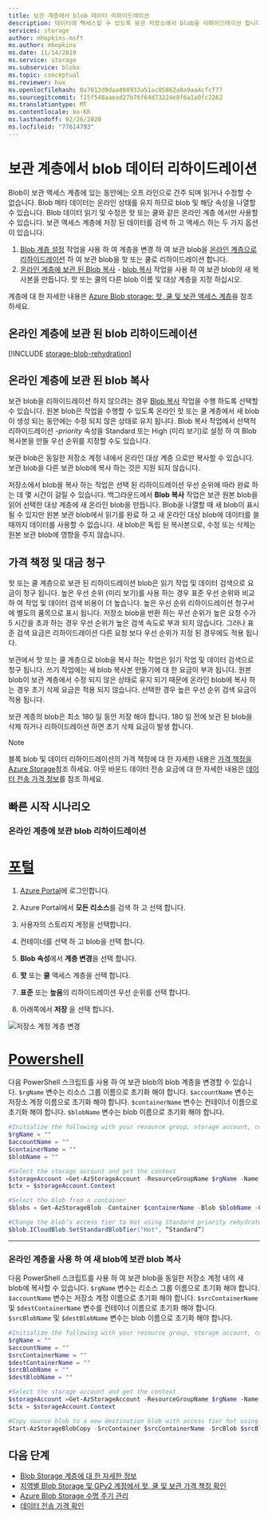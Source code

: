 ```yaml
---
title: 보관 계층에서 blob 데이터 리하이드레이션
description: 데이터에 액세스할 수 있도록 보관 저장소에서 blob을 리하이드레이션 합니다.
services: storage
author: mhopkins-msft
ms.author: mhopkins
ms.date: 11/14/2019
ms.service: storage
ms.subservice: blobs
ms.topic: conceptual
ms.reviewer: hux
ms.openlocfilehash: 0a7012d9daa808933a51ac05862a8a9aa4cfcf77
ms.sourcegitcommit: f15f548aaead27b76f64d73224e8f6a1a0fc2262
ms.translationtype: MT
ms.contentlocale: ko-KR
ms.lasthandoff: 02/26/2020
ms.locfileid: "77614793"
---
```

# <a name="rehydrate-blob-data-from-the-archive-tier"></a>보관 계층에서 blob 데이터 리하이드레이션

Blob이 보관 액세스 계층에 있는 동안에는 오프 라인으로 간주 되며 읽거나 수정할 수 없습니다. Blob 메타 데이터는 온라인 상태를 유지 하므로 blob 및 해당 속성을 나열할 수 있습니다. Blob 데이터 읽기 및 수정은 핫 또는 쿨와 같은 온라인 계층 에서만 사용할 수 있습니다. 보관 액세스 계층에 저장 된 데이터를 검색 하 고 액세스 하는 두 가지 옵션이 있습니다.

1. [Blob 계층 설정](https://docs.microsoft.com/rest/api/storageservices/set-blob-tier) 작업을 사용 하 여 계층을 변경 하 여 보관 blob을 [온라인 계층으로 리하이드레이션](#rehydrate-an-archived-blob-to-an-online-tier) 하 여 보관 blob을 핫 또는 쿨로 리하이드레이션 합니다.
2. [온라인 계층에 보관 된 Blob 복사](#copy-an-archived-blob-to-an-online-tier) - [blob 복사](https://docs.microsoft.com/rest/api/storageservices/copy-blob) 작업을 사용 하 여 보관 blob의 새 복사본을 만듭니다. 핫 또는 쿨의 다른 blob 이름 및 대상 계층을 지정 하십시오.

 계층에 대 한 자세한 내용은 [Azure Blob storage: 핫, 쿨 및 보관 액세스 계층](storage-blob-storage-tiers.md)을 참조 하세요.

## <a name="rehydrate-an-archived-blob-to-an-online-tier"></a>온라인 계층에 보관 된 blob 리하이드레이션

[!INCLUDE [storage-blob-rehydration](../../../includes/storage-blob-rehydrate-include.md)]

## <a name="copy-an-archived-blob-to-an-online-tier"></a>온라인 계층에 보관 된 blob 복사

보관 blob을 리하이드레이션 하지 않으려는 경우 [Blob 복사](https://docs.microsoft.com/rest/api/storageservices/copy-blob) 작업을 수행 하도록 선택할 수 있습니다. 원본 blob은 작업을 수행할 수 있도록 온라인 핫 또는 쿨 계층에서 새 blob이 생성 되는 동안에는 수정 되지 않은 상태로 유지 됩니다. Blob 복사 작업에서 선택적 리하이드레이션 *-priority* 속성을 Standard 또는 High (미리 보기)로 설정 하 여 Blob 복사본을 만들 우선 순위를 지정할 수도 있습니다.

보관 blob은 동일한 저장소 계정 내에서 온라인 대상 계층 으로만 복사할 수 있습니다. 보관 blob을 다른 보관 blob에 복사 하는 것은 지원 되지 않습니다.

저장소에서 blob을 복사 하는 작업은 선택 된 리하이드레이션 우선 순위에 따라 완료 하는 데 몇 시간이 걸릴 수 있습니다. 백그라운드에서 **Blob 복사** 작업은 보관 원본 blob을 읽어 선택한 대상 계층에 새 온라인 blob을 만듭니다. Blob을 나열할 때 새 blob이 표시 될 수 있지만 원본 보관 blob에서 읽기를 완료 하 고 새 온라인 대상 blob에 데이터를 쓸 때까지 데이터를 사용할 수 없습니다. 새 blob은 독립 된 복사본으로, 수정 또는 삭제는 원본 보관 blob에 영향을 주지 않습니다.

## <a name="pricing-and-billing"></a>가격 책정 및 대금 청구

핫 또는 쿨 계층으로 보관 된 리하이드레이션 blob은 읽기 작업 및 데이터 검색으로 요금이 청구 됩니다. 높은 우선 순위 (미리 보기)를 사용 하는 경우 표준 우선 순위와 비교 하 여 작업 및 데이터 검색 비용이 더 높습니다. 높은 우선 순위 리하이드레이션 청구서에 별도의 품목으로 표시 됩니다. 저장소 blob을 반환 하는 우선 순위가 높은 요청 수가 5 시간을 초과 하는 경우 우선 순위가 높은 검색 속도로 부과 되지 않습니다. 그러나 표준 검색 요금은 리하이드레이션 다른 요청 보다 우선 순위가 지정 된 경우에도 적용 됩니다.

보관에서 핫 또는 쿨 계층으로 blob을 복사 하는 작업은 읽기 작업 및 데이터 검색으로 청구 됩니다. 쓰기 작업에는 새 blob 복사본 만들기에 대 한 요금이 부과 됩니다. 원본 blob이 보관 계층에서 수정 되지 않은 상태로 유지 되기 때문에 온라인 blob에 복사 하는 경우 초기 삭제 요금은 적용 되지 않습니다. 선택한 경우 높은 우선 순위 검색 요금이 적용 됩니다.

보관 계층의 blob은 최소 180 일 동안 저장 해야 합니다. 180 일 전에 보관 된 blob을 삭제 하거나 리하이드레이션 하면 초기 삭제 요금이 발생 합니다.

> [!NOTE]
> 블록 blob 및 데이터 리하이드레이션의 가격 책정에 대 한 자세한 내용은 [가격 책정을 Azure Storage](https://azure.microsoft.com/pricing/details/storage/blobs/)참조 하세요. 아웃 바운드 데이터 전송 요금에 대 한 자세한 내용은 [데이터 전송 가격 정보](https://azure.microsoft.com/pricing/details/data-transfers/)를 참조 하세요.

## <a name="quickstart-scenarios"></a>빠른 시작 시나리오

### <a name="rehydrate-an-archive-blob-to-an-online-tier"></a>온라인 계층에 보관 blob 리하이드레이션
# <a name="portal"></a>[포털](#tab/azure-portal)
1. [Azure Portal](https://portal.azure.com)에 로그인합니다.

1. Azure Portal에서 **모든 리소스**를 검색 하 고 선택 합니다.

1. 사용자의 스토리지 계정을 선택합니다.

1. 컨테이너를 선택 하 고 blob을 선택 합니다.

1. **Blob 속성**에서 **계층 변경**을 선택 합니다.

1. **핫** 또는 **쿨** 액세스 계층을 선택 합니다. 

1. **표준** 또는 **높음**의 리하이드레이션 우선 순위를 선택 합니다.

1. 아래쪽에서 **저장** 을 선택 합니다.

![저장소 계정 계층 변경](media/storage-tiers/blob-access-tier.png)

# <a name="powershell"></a>[Powershell](#tab/azure-powershell)
다음 PowerShell 스크립트를 사용 하 여 보관 blob의 blob 계층을 변경할 수 있습니다. `$rgName` 변수는 리소스 그룹 이름으로 초기화 해야 합니다. `$accountName` 변수는 저장소 계정 이름으로 초기화 해야 합니다. `$containerName` 변수는 컨테이너 이름으로 초기화 해야 합니다. `$blobName` 변수는 blob 이름으로 초기화 해야 합니다. 
```powershell
#Initialize the following with your resource group, storage account, container, and blob names
$rgName = ""
$accountName = ""
$containerName = ""
$blobName = ""

#Select the storage account and get the context
$storageAccount =Get-AzStorageAccount -ResourceGroupName $rgName -Name $accountName
$ctx = $storageAccount.Context

#Select the blob from a container
$blobs = Get-AzStorageBlob -Container $containerName -Blob $blobName -Context $context

#Change the blob’s access tier to Hot using Standard priority rehydrate
$blob.ICloudBlob.SetStandardBlobTier("Hot", “Standard”)
```
---

### <a name="copy-an-archive-blob-to-a-new-blob-with-an-online-tier"></a>온라인 계층을 사용 하 여 새 blob에 보관 blob 복사
다음 PowerShell 스크립트를 사용 하 여 보관 blob을 동일한 저장소 계정 내의 새 blob에 복사할 수 있습니다. `$rgName` 변수는 리소스 그룹 이름으로 초기화 해야 합니다. `$accountName` 변수는 저장소 계정 이름으로 초기화 해야 합니다. `$srcContainerName` 및 `$destContainerName` 변수를 컨테이너 이름으로 초기화 해야 합니다. `$srcBlobName` 및 `$destBlobName` 변수는 blob 이름으로 초기화 해야 합니다. 
```powershell
#Initialize the following with your resource group, storage account, container, and blob names
$rgName = ""
$accountName = ""
$srcContainerName = ""
$destContainerName = ""
$srcBlobName = ""
$destBlobName = ""

#Select the storage account and get the context
$storageAccount =Get-AzStorageAccount -ResourceGroupName $rgName -Name $accountName
$ctx = $storageAccount.Context

#Copy source blob to a new destination blob with access tier hot using standard rehydrate priority
Start-AzStorageBlobCopy -SrcContainer $srcContainerName -SrcBlob $srcBlobName -DestContainer $destContainerName -DestBlob $destBlobName -StandardBlobTier Hot -RehydratePriority Standard -Context $ctx
```

## <a name="next-steps"></a>다음 단계

* [Blob Storage 계층에 대 한 자세한 정보](storage-blob-storage-tiers.md)
* [지역별 Blob Storage 및 GPv2 계정에서 핫, 쿨 및 보관 가격 책정 확인](https://azure.microsoft.com/pricing/details/storage/)
* [Azure Blob Storage 수명 주기 관리](storage-lifecycle-management-concepts.md)
* [데이터 전송 가격 확인](https://azure.microsoft.com/pricing/details/data-transfers/)
